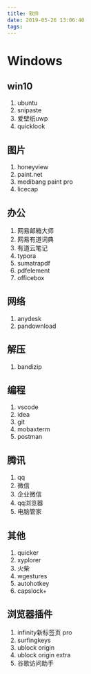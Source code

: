 ```yaml
---
title: 软件
date: 2019-05-26 13:06:40
tags:
---
```


# Windows

## win10

1. ubuntu
2. snipaste
3. 爱壁纸uwp
4. quicklook

## 图片

1. honeyview
2. paint.net
3. medibang paint pro
4. licecap

## 办公

1. 网易邮箱大师
2. 网易有道词典
3. 有道云笔记
4. typora
5. sumatrapdf
6. pdfelement
7. officebox

## 网络

1. anydesk
2. pandownload

## 解压

1. bandizip

## 编程

1. vscode
2. idea
3. git
4. mobaxterm
5. postman

## 腾讯

1. qq
2. 微信
3. 企业微信
4. qq浏览器
5. 电脑管家

## 其他

1. quicker
2. xyplorer
3. 火柴
4. wgestures
5. autohotkey
6. capslock+

## 浏览器插件

1. infinity新标签页 pro
2. surfingkeys
3. ublock origin
4. ublock origin extra
5. 谷歌访问助手
